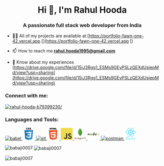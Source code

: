 <h1 align="center">Hi 👋, I'm Rahul Hooda</h1>
<h3 align="center">A passionate full stack web developer from India</h3>

- 👨‍💻 All of my projects are available at [https://portfolio-fawn-one-42.vercel.app [](https://portfolio-fawn-one-42.vercel.app [)

- 📫 How to reach me **rahul.hooda1995@gmail.com**

- 📄 Know about my experiences [https://drive.google.com/file/d/15iJ3Rgg1_ESMs9GEyPSLzQEXdUsjepMd/view?usp=sharing](https://drive.google.com/file/d/15iJ3Rgg1_ESMs9GEyPSLzQEXdUsjepMd/view?usp=sharing)

<h3 align="left">Connect with me:</h3>
<p align="left">
<a href="https://linkedin.com/in/rahul-hooda-b79399230/" target="blank"><img align="center" src="https://raw.githubusercontent.com/rahuldkjain/github-profile-readme-generator/master/src/images/icons/Social/linked-in-alt.svg" alt="rahul-hooda-b79399230/" height="30" width="40" /></a>
</p>

<h3 align="left">Languages and Tools:</h3>
<p align="left"> <a href="https://babeljs.io/" target="_blank" rel="noreferrer"> <img src="https://www.vectorlogo.zone/logos/babeljs/babeljs-icon.svg" alt="babel" width="40" height="40"/> </a> <a href="https://www.w3schools.com/css/" target="_blank" rel="noreferrer"> <img src="https://raw.githubusercontent.com/devicons/devicon/master/icons/css3/css3-original-wordmark.svg" alt="css3" width="40" height="40"/> </a> <a href="https://git-scm.com/" target="_blank" rel="noreferrer"> <img src="https://www.vectorlogo.zone/logos/git-scm/git-scm-icon.svg" alt="git" width="40" height="40"/> </a> <a href="https://www.w3.org/html/" target="_blank" rel="noreferrer"> <img src="https://raw.githubusercontent.com/devicons/devicon/master/icons/html5/html5-original-wordmark.svg" alt="html5" width="40" height="40"/> </a> <a href="https://developer.mozilla.org/en-US/docs/Web/JavaScript" target="_blank" rel="noreferrer"> <img src="https://raw.githubusercontent.com/devicons/devicon/master/icons/javascript/javascript-original.svg" alt="javascript" width="40" height="40"/> </a> <a href="https://www.mongodb.com/" target="_blank" rel="noreferrer"> <img src="https://raw.githubusercontent.com/devicons/devicon/master/icons/mongodb/mongodb-original-wordmark.svg" alt="mongodb" width="40" height="40"/> </a> <a href="https://nodejs.org" target="_blank" rel="noreferrer"> <img src="https://raw.githubusercontent.com/devicons/devicon/master/icons/nodejs/nodejs-original-wordmark.svg" alt="nodejs" width="40" height="40"/> </a> <a href="https://postman.com" target="_blank" rel="noreferrer"> <img src="https://www.vectorlogo.zone/logos/getpostman/getpostman-icon.svg" alt="postman" width="40" height="40"/> </a> <a href="https://reactjs.org/" target="_blank" rel="noreferrer"> <img src="https://raw.githubusercontent.com/devicons/devicon/master/icons/react/react-original-wordmark.svg" alt="react" width="40" height="40"/> </a> </p>

<p><img align="left" src="https://github-readme-stats.vercel.app/api/top-langs?username=babaji0007&show_icons=true&locale=en&layout=compact" alt="babaji0007" /></p>

<p>&nbsp;<img align="center" src="https://github-readme-stats.vercel.app/api?username=babaji0007&show_icons=true&locale=en" alt="babaji0007" /></p>

<p><img align="center" src="https://github-readme-streak-stats.herokuapp.com/?user=babaji0007&" alt="babaji0007" /></p>
